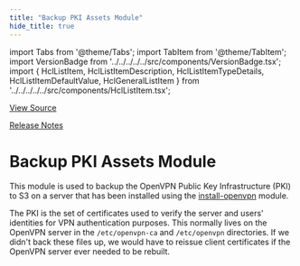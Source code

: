 ```yaml
---
title: "Backup PKI Assets Module"
hide_title: true
---
```


import Tabs from '@theme/Tabs';
import TabItem from '@theme/TabItem';
import VersionBadge from '../../../../../src/components/VersionBadge.tsx';
import { HclListItem, HclListItemDescription, HclListItemTypeDetails, HclListItemDefaultValue, HclGeneralListItem } from '../../../../../src/components/HclListItem.tsx';

<a href="https://github.com/gruntwork-io/terraform-aws-openvpn/tree/main/modules/backup-openvpn-pki" className="link-button" title="View the source code for this module in GitHub.">View Source</a>

<a href="https://github.com/gruntwork-io/terraform-aws-openvpn/releases?q=" className="link-button" title="Release notes for only the service catalog versions which impacted this service.">Release Notes</a>

# Backup PKI Assets Module

This module is used to backup the OpenVPN Public Key Infrastructure (PKI) to S3 on a server that has been installed using
the [install-openvpn](https://github.com/gruntwork-io/terraform-aws-openvpn/tree/main/modules/install-openvpn) module.

The PKI is the set of certificates used to verify the server and users' identities for VPN authentication purposes. This
normally lives on the OpenVPN server in the `/etc/openvpn-ca` and `/etc/openvpn` directories. If we didn't back these files
up, we would have to reissue client certificates if the OpenVPN server ever needed to be rebuilt.


<!-- ##DOCS-SOURCER-START
{
  "originalSources": [
    "https://github.com/gruntwork-io/terraform-aws-openvpn/tree/modules/backup-openvpn-pki/readme.md",
    "https://github.com/gruntwork-io/terraform-aws-openvpn/tree/modules/backup-openvpn-pki/variables.tf",
    "https://github.com/gruntwork-io/terraform-aws-openvpn/tree/modules/backup-openvpn-pki/outputs.tf"
  ],
  "sourcePlugin": "module-catalog-api",
  "hash": "f68e4745aaf008f73af3d1afd5acc4e3"
}
##DOCS-SOURCER-END -->
